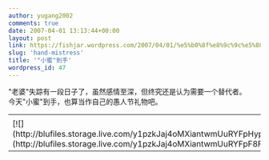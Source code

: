```yaml
---
author: yugang2002
comments: true
date: 2007-04-01 13:13:44+00:00
layout: post
link: https://fishjar.wordpress.com/2007/04/01/%e5%b0%8f%e8%9c%9c%e5%88%b0%e6%89%8b/
slug: 'hand-mistress'
title: '"小蜜"到手'
wordpress_id: 47
---
```


"老婆"失踪有一段日子了，虽然感情至深，但终究还是认为需要一个替代者。  
今天"小蜜"到手，也算当作自己的愚人节礼物吧。  


<table border="0" cellspacing="0" ><tr >
<td >
</td></tr><tr >
<td valign="top" >[![](http://blufiles.storage.live.com/y1pzkJaj4oMXiantwmUuRYFpHypcGtGcKJH6GvpBRu9jGVT21KU7oj7ESzMAPH3A5L5wqJEBtPAdgI)](http://blufiles.storage.live.com/y1pzkJaj4oMXiantwmUuRYFpF8F8Kbp8spaNYQwMyIUoSPWjIIGcjO3JMvsQY35eo_cfG_YsnZQ1lM)
</td></tr></table>
